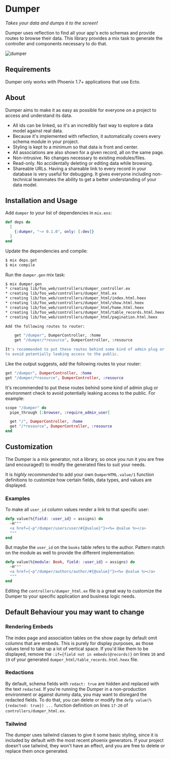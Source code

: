 # Dumper

_Takes your data and dumps it to the screen!_

Dumper uses reflection to find all your app's ecto schemas and provide routes
to browse their data.  This library provides a mix task to generate the
controller and components necessary to do that.

![dumper](assets/dumper.gif)


## Requirements

Dumper only works with Phoenix 1.7+ applications that use Ecto.


## About

Dumper aims to make it as easy as possible for everyone on a project to access and understand its data.

- All ids can be linked, so it's an incredibly fast way to explore a data model against real data.
- Because it's implemented with reflection, it automatically covers every schema module in your project.
- Styling is kept to a minimum so that data is front and center.
- All associations are also shown for a given record, all on the same page.
- Non-intrusive. No changes necessary to existing modules/files.
- Read-only.  No accidentally deleting or editing data while browsing.
- Shareable URLs. Having a shareable link to every record in your database is very useful for debugging. It gives everyone including non-technical teammates the ability to get a better understanding of your data model.


## Installation and Usage

Add `dumper` to your list of dependencies in `mix.exs`:

```elixir
def deps do
  [
    {:dumper, "~> 0.1.0", only: [:dev]}
  ]
end
```

Update the dependencies and compile:
```sh
$ mix deps.get
$ mix compile
```

Run the `dumper.gen` mix task:

```sh
$ mix dumper.gen
* creating lib/foo_web/controllers/dumper_controller.ex
* creating lib/foo_web/controllers/dumper_html.ex
* creating lib/foo_web/controllers/dumper_html/index.html.heex
* creating lib/foo_web/controllers/dumper_html/show.html.heex
* creating lib/foo_web/controllers/dumper_html/home.html.heex
* creating lib/foo_web/controllers/dumper_html/table_records.html.heex
* creating lib/foo_web/controllers/dumper_html/pagination.html.heex

Add the following routes to router:

    get "/dumper", DumperController, :home
    get "/dumper/*resource", DumperController, :resource

It's recommended to put these routes behind some kind of admin plug or environment check
to avoid potentially leaking access to the public.
```

Like the output suggests, add the following routes to your router:

``` elixir
get "/dumper", DumperController, :home
get "/dumper/*resource", DumperController, :resource
```

It's recommended to put these routes behind some kind of admin plug or environment check to avoid potentially leaking access to the public.  For example:

``` elixir
scope "/dumper" do
  pipe_through [:browser, :require_admin_user]

  get "/", DumperController, :home
  get "/*resource", DumperController, :resource
end
```


## Customization

The Dumper is a mix generator, not a library, so once you run it you are free (and encouraged!) to modify the generated files to suit your needs.

It is *highly recommended* to add your own `DumperHTML.value/1` function definitions to customize how certain fields, data types, and values are displayed.

### Examples

To make all `user_id` column values render a link to that specific user:
``` elixir
defp value(%{field: :user_id} = assigns) do
  ~H"""
  <a href={~p"/dumper/users/user/#{@value}"}><%= @value %></a>
  """
end
```

But maybe the `user_id` on the `books` table refers to the author.  Pattern match on the module as well to provide the different implementation:
``` elixir
defp value(%{module: Book, field: :user_id} = assigns) do
  ~H"""
  <a href={~p"/dumper/authors/author/#{@value}"}><%= @value %></a>
  """
end
```

Editing the `controllers/dumper_html.ex` file is a great way to customize the Dumper to your specific application and business logic needs.


## Default Behaviour you may want to change

### Rendering Embeds
The index page and association tables on the show page by default omit columns that are embeds.  This is purely for display purposes, as those values tend to take up a lot of vertical space.  If you'd like them to be displayed, remove the `:if={field not in embeds(@records)}` on lines `10` and `19` of your generated `dumper_html/table_records.html.heex` file.

### Redactions
By default, schema fields with `redact: true` are hidden and replaced with the text `redacted`.  If you're running the Dumper in a non-production environment or against dummy data, you may want to disregard the redacted fields.  To do that, you can delete or modify the `defp value(%{redacted: true}) ...` function definition on lines `17-20` of `controllers/dumper_html.ex`.

### Tailwind
The dumper uses tailwind classes to give it some basic styling, since it is included by default with the most recent phoenix generators.  If your project doesn't use tailwind, they won't have an effect, and you are free to delete or replace them once generated.
